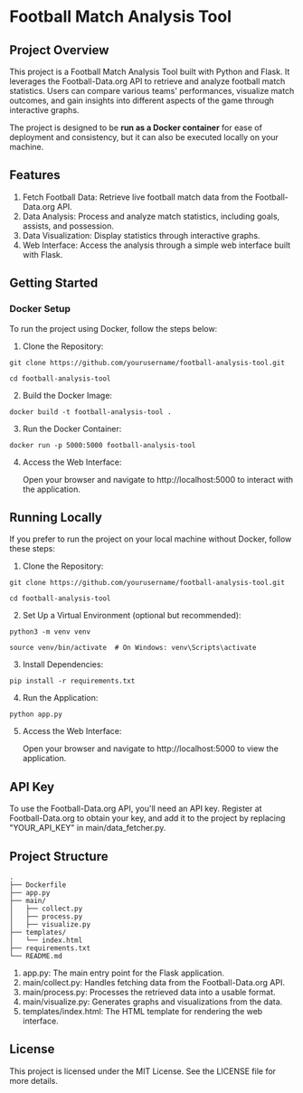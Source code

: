 # Football Match Analysis Tool

## Project Overview

This project is a Football Match Analysis Tool built with Python and Flask. It leverages the Football-Data.org API to retrieve and analyze football match statistics. Users can compare various teams' performances, visualize match outcomes, and gain insights into different aspects of the game through interactive graphs.

The project is designed to be **run as a Docker container** for ease of deployment and consistency, but it can also be executed locally on your machine.

## Features

1. Fetch Football Data: Retrieve live football match data from the Football-Data.org API.
2. Data Analysis: Process and analyze match statistics, including goals, assists, and possession.
3. Data Visualization: Display statistics through interactive graphs.
4. Web Interface: Access the analysis through a simple web interface built with Flask.

## Getting Started

### Docker Setup

To run the project using Docker, follow the steps below:

1. Clone the Repository:
  ```
  git clone https://github.com/yourusername/football-analysis-tool.git
   
  cd football-analysis-tool
  ```

2. Build the Docker Image:
  ```
  docker build -t football-analysis-tool .
  ```

3. Run the Docker Container:
  ```
  docker run -p 5000:5000 football-analysis-tool
  ```

4. Access the Web Interface:

   Open your browser and navigate to http://localhost:5000 to interact with the application.


## Running Locally

If you prefer to run the project on your local machine without Docker, follow these steps:

1. Clone the Repository:
  ```
  git clone https://github.com/yourusername/football-analysis-tool.git

  cd football-analysis-tool
  ```

2. Set Up a Virtual Environment (optional but recommended):
  ```
  python3 -m venv venv

  source venv/bin/activate  # On Windows: venv\Scripts\activate
  ```

3. Install Dependencies:
  ```
  pip install -r requirements.txt
  ```

4. Run the Application:
  ```
  python app.py
  ```

5. Access the Web Interface:

   Open your browser and navigate to http://localhost:5000 to view the application.
  

## API Key

To use the Football-Data.org API, you'll need an API key. Register at Football-Data.org to obtain your key, and add it to the project by replacing "YOUR_API_KEY" in main/data_fetcher.py.

## Project Structure

```
.
├── Dockerfile
├── app.py
├── main/
│   ├── collect.py
│   ├── process.py
│   ├── visualize.py
├── templates/
│   └── index.html
├── requirements.txt
└── README.md
```

1. app.py: The main entry point for the Flask application.
2. main/collect.py: Handles fetching data from the Football-Data.org API.
3. main/process.py: Processes the retrieved data into a usable format.
4. main/visualize.py: Generates graphs and visualizations from the data.
5. templates/index.html: The HTML template for rendering the web interface.

## License

This project is licensed under the MIT License. See the LICENSE file for more details.
